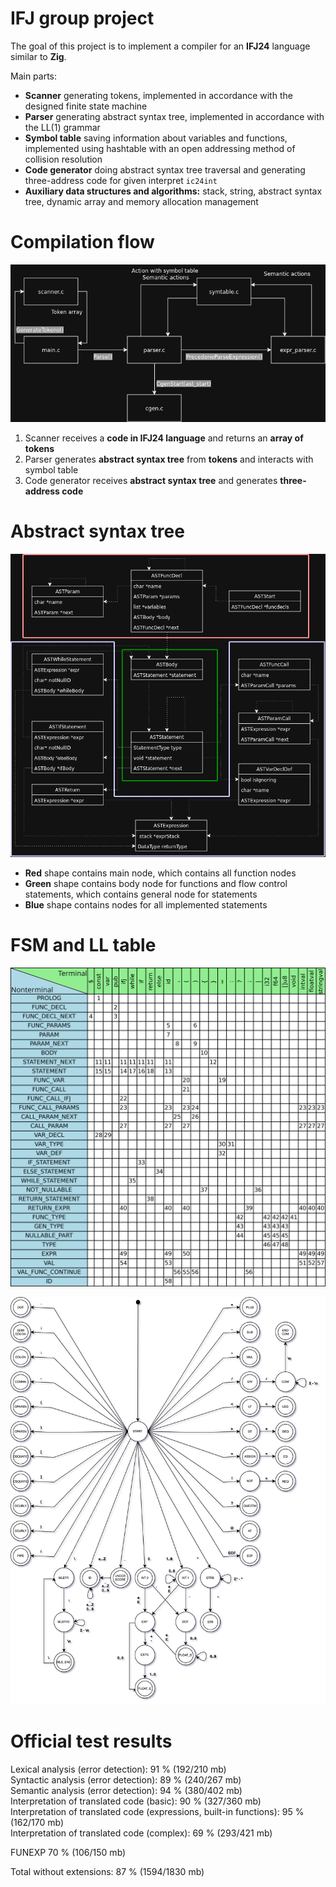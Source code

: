 # IFJ group project
The goal of this project is to implement a compiler for an **IFJ24** language similar to **Zig**.

Main parts:
- **Scanner** generating tokens, implemented in accordance with the designed finite state machine 
- **Parser** generating abstract syntax tree, implemented in accordance with the LL(1) grammar
- **Symbol table** saving information about variables and functions, implemented using hashtable with an open addressing method of collision resolution
- **Code generator** doing abstract syntax tree traversal and generating three-address code for given interpret `ic24int`
- **Auxiliary data structures and algorithms:** stack, string, abstract syntax tree, dynamic array and memory allocation management

# Compilation flow
<p align="center">
  <img src="docs/compiler-flow.png" alt="Compilation flow">
</p>

1. Scanner receives a **code in IFJ24 language** and returns an **array of tokens**
2. Parser generates **abstract syntax tree** from **tokens** and interacts with symbol table
3. Code generator receives **abstract syntax tree** and generates **three-address code**

# Abstract syntax tree
<p align="center">
  <img src="docs/ast.png" alt="AST">
</p>

- **Red** shape contains main node, which contains all function nodes
- **Green** shape contains body node for functions and flow control statements, which contains general node for statements
- **Blue** shape contains nodes for all implemented statements

# FSM and LL table
<p align="center">
  <img src="docs/ll-table.png" alt="AST">
</p>
<p align="center">
  <img src="docs/FSM.png" alt="AST">
</p>

# Official test results
Lexical analysis (error detection): 91 % (192/210 mb) <br/>
Syntactic analysis (error detection): 89 % (240/267 mb) <br/>
Semantic analysis (error detection): 94 % (380/402 mb) <br/>
Interpretation of translated code (basic): 90 % (327/360 mb) <br/>
Interpretation of translated code (expressions, built-in functions): 95 % (162/170 mb) <br/>
Interpretation of translated code (complex): 69 % (293/421 mb) <br/>

FUNEXP 70 % (106/150 mb)

Total without extensions: 87 % (1594/1830 mb)